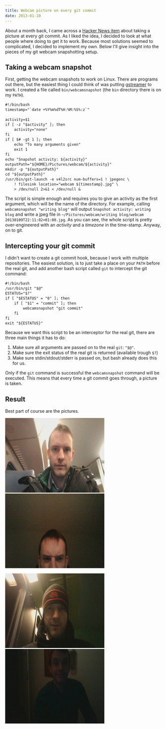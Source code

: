 ```yaml
---
title: Webcam picture on every git commit
date: 2013-01-10
---
```


About a month back, I came across a [Hacker News item](http://news.ycombinator.com/item?id=4151327) about taking a picture at every git commit. As I liked the idea, I decided to look at what people where doing to get it to work. Because most solutions seemed to complicated, I decided to implement my own. Below I'll give insight into the pieces of my git webcam snapshotting setup.

Taking a webcam snapshot
------------------------
First, getting the webcam snapshots to work on Linux. There are programs out there, but the easiest thing I could think of was putting [gstreamer](http://gstreamer.freedesktop.org/) to work. I created a file called `bin/webcamsnapshot` (the `bin` directory there is on my `PATH`).

    #!/bin/bash
    timestamp="`date +%Y%m%dT%H:%M:%S%:z`"

    activity=$1
    if [ -z "$activity" ]; then
        activity="none"
    fi
    if [ $# -gt 1 ]; then
        echo "To many arguments given"
        exit 1
    fi
    echo "Snapshot activity: ${activity}"
    outputPath="${HOME}/Pictures/webcam/${activity}"
    mkdir -p "${outputPath}"
    cd "${outputPath}" 
    /usr/bin/gst-launch -e v4l2src num-buffers=1 ! jpegenc \
        ! filesink location="webcam ${timestamp}.jpg" \
        > /dev/null 2>&1 < /dev/null &

The script is simple enough and requires you to give an activity as the first argument, which will be the name of the directory. For example, calling `webcamsnapshot "writing blog"` will output `Snapshot activity: writing blog` and write a jpeg file in `~/Pictures/webcam/writing blog/webcam 20130109T22:11:02+01:00.jpg`.
As you can see, the whole script is pretty over-engineered with an _activity_ and a _timezone_ in the time-stamp. Anyway, on to git.

Intercepting your git commit
----------------------------
I didn't want to create a git commit hook, because I work with multiple repositories. The easiest solution, is to just take a place on your `PATH` before the real git, and add another bash script called `git` to intercept the git command:


    #!/bin/bash
    /usr/bin/git "$@"
    ESTATUS="$?"
    if [ "$ESTATUS" = "0" ]; then
        if [ "$1" = "commit" ]; then
            webcamsnapshot "git commit"
        fi
    fi
    exit "${ESTATUS}"


Because we want this script to be an interceptor for the real git, there are three main things it has to do:

1. Make sure all arguments are passed on to the real `git`: `"$@"`.
2. Make sure the exit status of the real git is returned (available trough `$?`)
3. Make sure stdin/stdout/stderr is passed on, but bash already does this for us.

Only if the `git` command is successful the `webcamsnapshot` command will be executed. This means that every time a git commit goes through, a picture is taken.

Result
------
Best part of course are the pictures.

<div class="row">
    <div class="six columns">
        <a href="snapshot1.jpg" class="th">
            <img width="320" height="240" src="400x300/snapshot1.jpg" alt="Snapshot 1" />
        </a>
    </div>
    <div class="six columns">
        <a href="snapshot2.jpg" class="th">
            <img width="320" height="240" src="400x300/snapshot2.jpg" alt="Snapshot 2" />
        </a>
    </div>
</div>
<div class="row"><p></p></div>
<div class="row">
    <div class="six columns">
        <a href="snapshot3.jpg" class="th">
            <img width="320" height="240" src="400x300/snapshot3.jpg" alt="Snapshot 3" />
        </a>
    </div>
    <div class="six columns">
        <a href="snapshot4.jpg" class="th">
            <img width="320" height="240" src="400x300/snapshot4.jpg" alt="Snapshot 4" />
        </a>
    </div>
</div>





